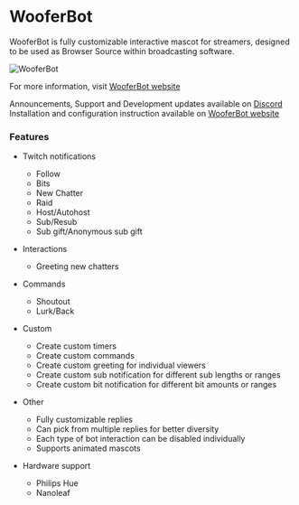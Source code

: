 # WooferBot
WooferBot is fully customizable interactive mascot for streamers, designed to be used as Browser Source within broadcasting software.

![WooferBot](https://raw.githubusercontent.com/tomaae/WooferBot/master/docs/assets/images/wooferbot.png)

For more information, visit [WooferBot website](https://wooferbot.com)

Announcements, Support and Development updates available on [Discord](https://discord.gg/vpprtdE)  
Installation and configuration instruction available on [WooferBot website](https://wooferbot.com)  

### Features
- Twitch notifications
  - Follow
  - Bits
  - New Chatter
  - Raid
  - Host/Autohost
  - Sub/Resub
  - Sub gift/Anonymous sub gift
  
- Interactions
  - Greeting new chatters

- Commands
  - Shoutout
  - Lurk/Back

- Custom
  - Create custom timers
  - Create custom commands
  - Create custom greeting for individual viewers
  - Create custom sub notification for different sub lengths or ranges
  - Create custom bit notification for different bit amounts or ranges
  
- Other
  - Fully customizable replies
  - Can pick from multiple replies for better diversity
  - Each type of bot interaction can be disabled individually
  - Supports animated mascots
  
- Hardware support
  - Philips Hue
  - Nanoleaf
